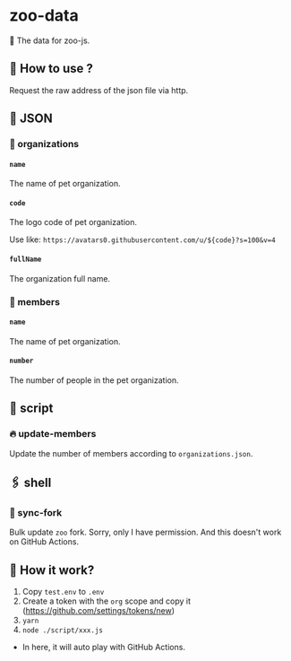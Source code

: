 # zoo-data
🍩 The data for zoo-js.

## 🎉 How to use ?

Request the raw address of the json file via http.

## 🌟 JSON

### 🎈 organizations

#### `name`

The name of pet organization.

#### `code`

The logo code of pet organization.

Use like: `https://avatars0.githubusercontent.com/u/${code}?s=100&v=4`

#### `fullName`

The organization full name.

### 🎈 members

#### `name`

The name of pet organization.

#### `number`

The number of people in the pet organization.

## 🌈 script

### 🔥 update-members

Update the number of members according to `organizations.json`.

## 🖇 shell

### 📎 sync-fork

Bulk update `zoo` fork. Sorry, only I have permission. And this doesn't work on GitHub Actions.

## 💬 How it work?

1. Copy `test.env` to `.env`
2. Create a token with the `org` scope and copy it (https://github.com/settings/tokens/new)
3. `yarn`
4. `node ./script/xxx.js`

- In here, it will auto play with GitHub Actions.
